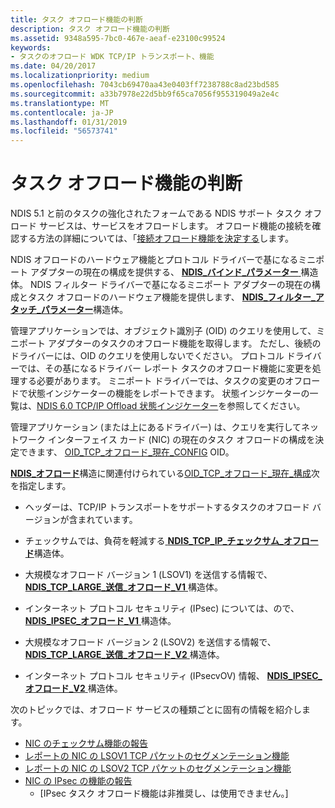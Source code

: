 ```yaml
---
title: タスク オフロード機能の判断
description: タスク オフロード機能の判断
ms.assetid: 9348a595-7bc0-467e-aeaf-e23100c99524
keywords:
- タスクのオフロード WDK TCP/IP トランスポート、機能
ms.date: 04/20/2017
ms.localizationpriority: medium
ms.openlocfilehash: 7043cb69470aa43e0403ff7238788c8ad23bd585
ms.sourcegitcommit: a33b7978e22d5bb9f65ca7056f955319049a2e4c
ms.translationtype: MT
ms.contentlocale: ja-JP
ms.lasthandoff: 01/31/2019
ms.locfileid: "56573741"
---
```

# <a name="determining-task-offload-capabilities"></a>タスク オフロード機能の判断





NDIS 5.1 と前のタスクの強化されたフォームである NDIS サポート タスク オフロード サービスは、サービスをオフロードします。 オフロード機能の接続を確認する方法の詳細については、「[接続オフロード機能を決定する](determining-connection-offload-capabilities.md)します。

NDIS オフロードのハードウェア機能とプロトコル ドライバーで基になるミニポート アダプターの現在の構成を提供する、 [ **NDIS\_バインド\_パラメーター** ](https://msdn.microsoft.com/library/windows/hardware/ff564832)構造体。 NDIS フィルター ドライバーで基になるミニポート アダプターの現在の構成とタスク オフロードのハードウェア機能を提供します、 [ **NDIS\_フィルター\_アタッチ\_パラメーター**](https://msdn.microsoft.com/library/windows/hardware/ff565481)構造体。

管理アプリケーションでは、オブジェクト識別子 (OID) のクエリを使用して、ミニポート アダプターのタスクのオフロード機能を取得します。 ただし、後続のドライバーには、OID のクエリを使用しないでください。 プロトコル ドライバーでは、その基になるドライバー レポート タスクのオフロード機能に変更を処理する必要があります。 ミニポート ドライバーでは、タスクの変更のオフロードで状態インジケーターの機能をレポートできます。 状態インジケーターの一覧は、[NDIS 6.0 TCP/IP Offload 状態インジケーター](https://msdn.microsoft.com/library/windows/hardware/ff567880)を参照してください。

管理アプリケーション (または上にあるドライバー) は、クエリを実行してネットワーク インターフェイス カード (NIC) の現在のタスク オフロードの構成を決定できます、 [OID\_TCP\_オフロード\_現在\_CONFIG](https://msdn.microsoft.com/library/windows/hardware/ff569805) OID。

[ **NDIS\_オフロード**](https://msdn.microsoft.com/library/windows/hardware/ff566599)構造に関連付けられている[OID\_TCP\_オフロード\_現在\_構成](https://msdn.microsoft.com/library/windows/hardware/ff569805)次を指定します。

-   ヘッダーは、TCP/IP トランスポートをサポートするタスクのオフロード バージョンが含まれています。

-   チェックサムでは、負荷を軽減する[ **NDIS\_TCP\_IP\_チェックサム\_オフロード**](https://msdn.microsoft.com/library/windows/hardware/ff567878)構造体。

-   大規模なオフロード バージョン 1 (LSOV1) を送信する情報で、 [ **NDIS\_TCP\_LARGE\_送信\_オフロード\_V1** ](https://msdn.microsoft.com/library/windows/hardware/ff567883)構造体。

-   インターネット プロトコル セキュリティ (IPsec) については、ので、 [ **NDIS\_IPSEC\_オフロード\_V1** ](https://msdn.microsoft.com/library/windows/hardware/ff565796)構造体。

-   大規模なオフロード バージョン 2 (LSOV2) を送信する情報で、 [ **NDIS\_TCP\_LARGE\_送信\_オフロード\_V2** ](https://msdn.microsoft.com/library/windows/hardware/ff567884)構造体。

-   インターネット プロトコル セキュリティ (IPsecvOV) 情報、 [ **NDIS\_IPSEC\_オフロード\_V2** ](https://msdn.microsoft.com/library/windows/hardware/ff565808)構造体。

次のトピックでは、オフロード サービスの種類ごとに固有の情報を紹介します。

-   [NIC のチェックサム機能の報告](reporting-a-nic-s-checksum-capabilities.md)
-   [レポートの NIC の LSOV1 TCP パケットのセグメンテーション機能](reporting-a-nic-s-lsov1-tcp-packet-segmentation-capabilities.md)
-   [レポートの NIC の LSOV2 TCP パケットのセグメンテーション機能](reporting-a-nic-s-lsov2-tcp-packet-segmentation-capabilities.md)
-   [NIC の IPsec の機能の報告](reporting-a-nic-s-ipsec-capabilities.md)
    - \[IPsec タスク オフロード機能は非推奨し、は使用できません。\]

 

 





